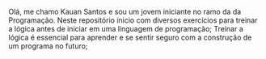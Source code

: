 Olá, me chamo Kauan Santos e sou um jovem iniciante no ramo da da Programação.
Neste repositório inicio com diversos exercícios para treinar a lógica antes de iniciar em uma linguagem de programação;
Treinar a lógica é essencial para aprender e se sentir seguro com a construção de um programa no futuro;
